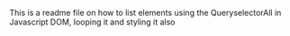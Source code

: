 This is a readme file on how to list elements using the QueryselectorAll in Javascript DOM, looping it and styling it also
